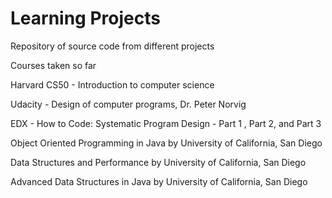 # Learning Projects

Repository of source code from different projects

Courses taken so far 

Harvard CS50 - Introduction to computer science

Udacity - Design of computer programs, Dr. Peter Norvig

EDX - How to Code: Systematic Program Design - Part 1 , Part 2, and Part 3

Object Oriented Programming in Java by University of California, San Diego

Data Structures and Performance by University of California, San Diego

Advanced Data Structures in Java by University of California, San Diego
